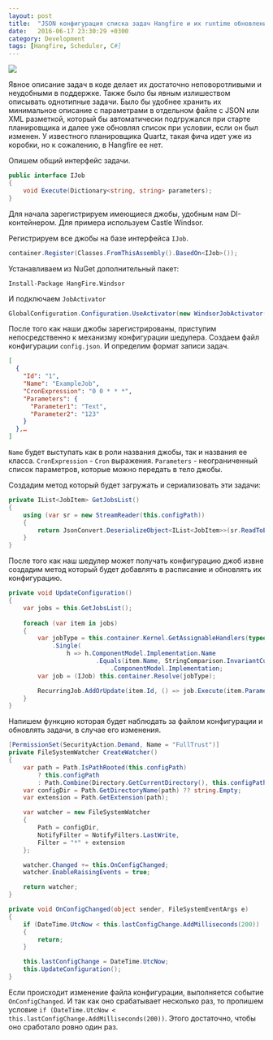 ```yaml
---
layout: post
title:  "JSON конфигурация списка задач Hangfire и их runtime обновление"
date:   2016-06-17 23:30:29 +0300
category: Development
tags: [Hangfire, Scheduler, C#]
---
```


<img class="post-logo" src="https://blog.zverit.com/assets/hangfire-logo.png" />

Явное описание задач в коде делает их достаточно неповоротливыми и неудобными в поддержке. 
Также было бы явным излишеством описывать однотипные задачи.
Было бы удобнее хранить их минимальное описание с параметрами в отдельном файле с JSON или XML разметкой, 
который бы автоматически подгружался при старте планировщика и далее уже обновлял список при условии, если он был изменен. 
У известного планировщика Quartz, такая фича идет уже из коробки, но к сожалению, в Hangfire ее нет. 
<!-- more -->


Опишем общий интерфейс задачи.

```cs
public interface IJob
{
	void Execute(Dictionary<string, string> parameters);
}
```

Для начала зарегистрируем имеющиеся джобы, удобным нам DI-контейнером. Для примера используем Castle Windsor. 

Регистрируем все джобы на базе интерфейса `IJob`.

```cs
container.Register(Classes.FromThisAssembly().BasedOn<IJob>());
```


Устанавливаем из NuGet дополнительный пакет:

```
Install-Package HangFire.Windsor
```

И подключаем `JobActivator`

```cs
GlobalConfiguration.Configuration.UseActivator(new WindsorJobActivator(container.Kernel));
```


После того как наши джобы зарегистрированы, приступим непосредственно к механизму конфигурации шедулера. 
Создаем файл конфигурации `config.json`. И определим формат записи задач. 

```json
[
  {
    "Id": "1",
    "Name": "ExampleJob",
    "CronExpression": "0 0 * * *",
    "Parameters": {
      "Parameter1": "Text",
      "Parameter2": "123"
    }
  },…
]
```

`Name` будет выступать как в роли названия джобы, так и названия ее класса. 
`CronExpression` - `Cron` выражения. `Parameters` - неограниченный список параметров, которые можно передать в тело джобы.

Создадим метод который будет загружать и сериализовать эти задачи:

```cs
private IList<JobItem> GetJobsList()
{
    using (var sr = new StreamReader(this.configPath))
    {
        return JsonConvert.DeserializeObject<IList<JobItem>>(sr.ReadToEnd());
    }
}
```

После того как наш шедулер может получать конфигурацию джоб извне создадим метод который будет добавлять в расписание и обновлять их конфигурацию. 		

```cs
private void UpdateConfiguration()
{
    var jobs = this.GetJobsList();
    
    foreach (var item in jobs)
    {
        var jobType = this.container.Kernel.GetAssignableHandlers(typeof(IJob))
			.Single(
				h => h.ComponentModel.Implementation.Name
						.Equals(item.Name, StringComparison.InvariantCultureIgnoreCase))
							.ComponentModel.Implementation;
		var job = (IJob) this.container.Resolve(jobType);

        RecurringJob.AddOrUpdate(item.Id, () => job.Execute(item.Parameters), item.CronExpression);
    }
}
```

Напишем функцию которая будет наблюдать за файлом конфигурации и обновлять задачи, в случае его изменения.

```cs
[PermissionSet(SecurityAction.Demand, Name = "FullTrust")]
private FileSystemWatcher CreateWatcher()
{
    var path = Path.IsPathRooted(this.configPath)
        ? this.configPath
        : Path.Combine(Directory.GetCurrentDirectory(), this.configPath);
    var configDir = Path.GetDirectoryName(path) ?? string.Empty;
    var extension = Path.GetExtension(path);

    var watcher = new FileSystemWatcher
    {
        Path = configDir,
        NotifyFilter = NotifyFilters.LastWrite,
        Filter = "*" + extension
    };

    watcher.Changed += this.OnConfigChanged;
    watcher.EnableRaisingEvents = true;

    return watcher;
}

private void OnConfigChanged(object sender, FileSystemEventArgs e)
{
    if (DateTime.UtcNow < this.lastConfigChange.AddMilliseconds(200))
    {
        return;
    }

    this.lastConfigChange = DateTime.UtcNow;
    this.UpdateConfiguration();
}
```

Если происходит изменение файла конфигурации, выполняется событие `OnConfigChanged`. И так как оно срабатывает несколько раз, то пропишем условие `if (DateTime.UtcNow < this.lastConfigChange.AddMilliseconds(200))`. Этого достаточно, чтобы оно сработало ровно один раз.
